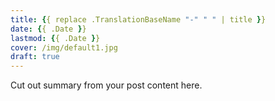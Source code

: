 ```yaml
---
title: {{ replace .TranslationBaseName "-" " " | title }}
date: {{ .Date }}
lastmod: {{ .Date }}
cover: /img/default1.jpg
draft: true
---
```


Cut out summary from your post content here.

<!--more-->
